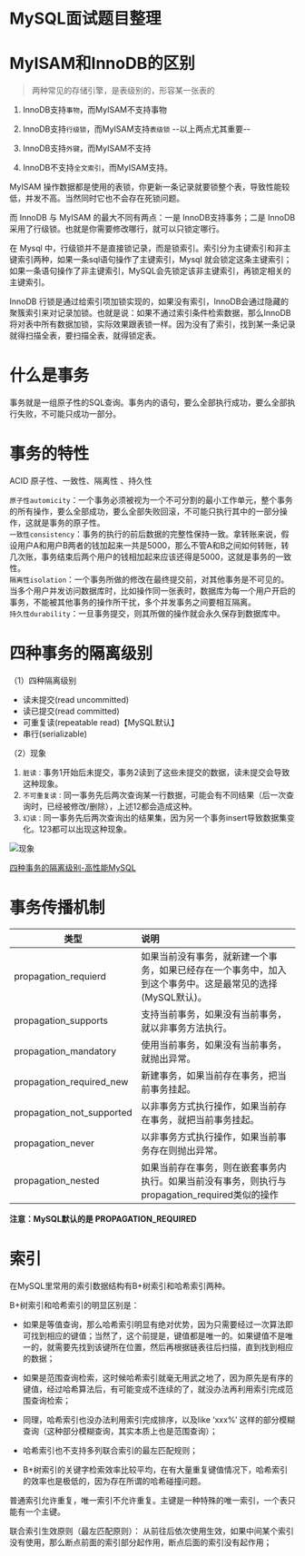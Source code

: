 # MySQL面试题目整理

# MyISAM和InnoDB的区别
>两种常见的存储引擎，是表级别的，形容某一张表的
1. InnoDB支持`事物`，而MyISAM不支持事物
2. InnoDB支持`行级锁`，而MyISAM支持`表级锁`
--以上两点尤其重要--

3. InnoDB支持`外键`，而MyISAM不支持
4. InnoDB不支持`全文索引`，而MyISAM支持。


MyISAM 操作数据都是使用的表锁，你更新一条记录就要锁整个表，导致性能较低，并发不高。当然同时它也不会存在死锁问题。

而 InnoDB 与 MyISAM 的最大不同有两点：一是 InnoDB支持事务；二是 InnoDB 采用了行级锁。也就是你需要修改哪行，就可以只锁定哪行。

在 Mysql 中，行级锁并不是直接锁记录，而是锁索引。索引分为主键索引和非主键索引两种，如果一条sql语句操作了主键索引，Mysql 就会锁定这条主键索引；如果一条语句操作了非主键索引，MySQL会先锁定该非主键索引，再锁定相关的主键索引。

InnoDB 行锁是通过给索引项加锁实现的，如果没有索引，InnoDB会通过隐藏的聚簇索引来对记录加锁。也就是说：如果不通过索引条件检索数据，那么InnoDB将对表中所有数据加锁，实际效果跟表锁一样。因为没有了索引，找到某一条记录就得扫描全表，要扫描全表，就得锁定表。


# 什么是事务
事务就是一组原子性的SQL查询。事务内的语句，要么全部执行成功，要么全部执行失败，不可能只成功一部分。
# 事务的特性
ACID  原子性、一致性、隔离性 、持久性

`原子性automicity`：一个事务必须被视为一个不可分割的最小工作单元，整个事务的所有操作，要么全部成功，要么全部失败回滚，不可能只执行其中的一部分操作，这就是事务的原子性。  
`一致性consistency`：事务的执行的前后数据的完整性保持一致。拿转账来说，假设用户A和用户B两者的钱加起来一共是5000，那么不管A和B之间如何转账，转几次账，事务结束后两个用户的钱相加起来应该还得是5000，这就是事务的一致性。  
`隔离性isolation`：一个事务所做的修改在最终提交前，对其他事务是不可见的。当多个用户并发访问数据库时，比如操作同一张表时，数据库为每一个用户开启的事务，不能被其他事务的操作所干扰，多个并发事务之间要相互隔离。  
`持久性durability`：一旦事务提交，则其所做的操作就会永久保存到数据库中。


# 四种事务的隔离级别
（1）四种隔离级别
- 读未提交(read uncommitted)
- 读已提交(read committed)
- 可重复读(repeatable read)【MySQL默认】
- 串行(serializable)

（2）现象
1. `脏读：`事务1开始后未提交，事务2读到了这些未提交的数据，读未提交会导致这种现象。
2. `不可重复读：`同一事务先后两次查询某一行数据，可能会有不同结果（后一次查询时，已经被修改/删除），上述12都会造成这种。
3. `幻读：`同一事务先后两次查询出的结果集，因为另一个事务insert导致数据集变化。123都可以出现这种现象。

![现象](https://note.obs.cn-north-4.myhuaweicloud.com/%E9%9A%94%E7%A6%BB%E7%BA%A7%E5%88%AB%E7%8E%B0%E8%B1%A1.jpg)

[四种事务的隔离级别-高性能MySQL](https://note.obs.cn-north-4.myhuaweicloud.com/%E4%BA%8B%E5%8A%A1%E5%9B%9B%E7%A7%8D%E9%9A%94%E7%A6%BB%E7%BA%A7%E5%88%AB.png)

# 事务传播机制


类型|说明
---|:--
propagation_requierd|如果当前没有事务，就新建一个事务，如果已经存在一个事务中，加入到这个事务中。这是最常见的选择(MySQL默认)。
propagation_supports|支持当前事务，如果没有当前事务，就以非事务方法执行。
propagation_mandatory|使用当前事务，如果没有当前事务，就抛出异常。
propagation_required_new|新建事务，如果当前存在事务，把当前事务挂起。
propagation_not_supported|以非事务方式执行操作，如果当前存在事务，就把当前事务挂起。
propagation_never|以非事务方式执行操作，如果当前事务存在则抛出异常。
propagation_nested|如果当前存在事务，则在嵌套事务内执行。如果当前没有事务，则执行与propagation_required类似的操作

**注意：MySQL默认的是 PROPAGATION_REQUIRED**

# 索引

在MySQL里常用的索引数据结构有B+树索引和哈希索引两种。

B+树索引和哈希索引的明显区别是：

- 如果是等值查询，那么哈希索引明显有绝对优势，因为只需要经过一次算法即可找到相应的键值；当然了，这个前提是，键值都是唯一的。如果键值不是唯一的，就需要先找到该键所在位置，然后再根据链表往后扫描，直到找到相应的数据；

- 如果是范围查询检索，这时候哈希索引就毫无用武之地了，因为原先是有序的键值，经过哈希算法后，有可能变成不连续的了，就没办法再利用索引完成范围查询检索；

- 同理，哈希索引也没办法利用索引完成排序，以及like ‘xxx%’ 这样的部分模糊查询（这种部分模糊查询，其实本质上也是范围查询）；

- 哈希索引也不支持多列联合索引的最左匹配规则；

- B+树索引的关键字检索效率比较平均，在有大量重复键值情况下，哈希索引的效率也是极低的，因为存在所谓的哈希碰撞问题。

普通索引允许重复，唯一索引不允许重复。主键是一种特殊的唯一索引，一个表只能有一个主键。

联合索引生效原则（最左匹配原则）： 从前往后依次使用生效，如果中间某个索引没有使用，那么断点前面的索引部分起作用，断点后面的索引没有起作用；